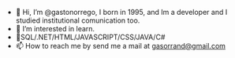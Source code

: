 - 👋 Hi, I’m @gastonorrego, I born in 1995, and Im a developer and I studied institutional comunication too.
- 👀 I’m interested in learn.
- 🌱SQL/.NET/HTML/JAVASCRIPT/CSS/JAVA/C#
- 📫 How to reach me by send me a mail at gasorrand@gmail.com


